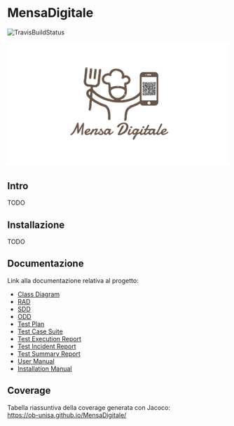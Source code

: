 # MensaDigitale
![TravisBuildStatus](https://www.travis-ci.com/OB-UNISA/MensaDigitale.svg?token=DRwbyQ7m4WitXGz6KtsW&branch=main)

![Logo](https://github.com/OB-UNISA/MensaDigitale/blob/main/src/main/webapp/assets/img/Logo.png
)

## Intro
TODO

## Installazione
TODO

## Documentazione
Link alla documentazione relativa al progetto:
* [Class Diagram](https://ob-unisa.github.io/MensaDigitale/ClassDiagram.svg)
* [RAD](http://google.it)
* [SDD](http://addSomeLink)
* [ODD](addSomeLink)
* [Test Plan](addSomeLink)
* [Test Case Suite](addSomeLink)
* [Test Execution Report](addSomeLink)
* [Test Incident Report](addSomeLink)
* [Test Summary Report](addSomeLink)
* [User Manual](addSomeLink)
* [Installation Manual](addSomeLink)

## Coverage
Tabella riassuntiva della coverage generata con Jacoco:<br>
https://ob-unisa.github.io/MensaDigitale/

